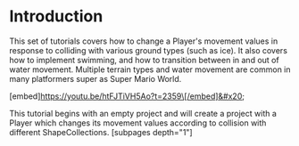 # Introduction

This set of tutorials covers how to change a Player's movement values in response to colliding with various ground types (such as ice). It also covers how to implement swimming, and how to transition between in and out of water movement. Multiple terrain types and water movement are common in many platformers super as Super Mario World.&#x20;

\[embed]https://youtu.be/htFJTiVH5Ao?t=2359\[/embed]&#x20;

This tutorial begins with an empty project and will create a project with a Player which changes its movement values according to collision with different ShapeCollections. \[subpages depth="1"]
